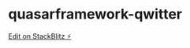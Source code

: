 # quasarframework-qwitter

[Edit on StackBlitz ⚡️](https://stackblitz.com/edit/quasarframework-azmapv)